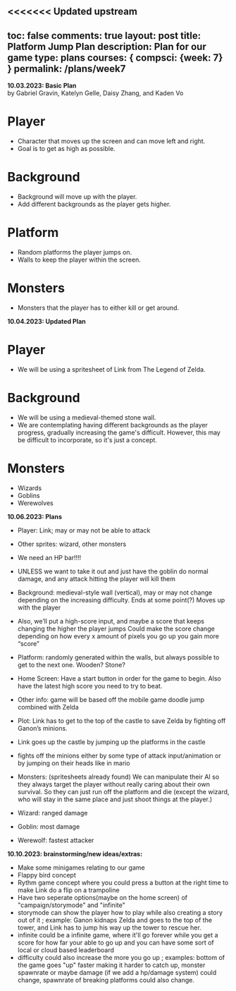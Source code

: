 <<<<<<< Updated upstream
---
toc: false
comments: true
layout: post
title: Platform Jump Plan
description: Plan for our game
type: plans
courses: { compsci: {week: 7} }
permalink: /plans/week7
---

**10.03.2023: Basic Plan**  
by Gabriel Gravin, Katelyn Gelle, Daisy Zhang, and Kaden Vo

# Player

- Character that moves up the screen and can move left and right.
- Goal is to get as high as possible.

# Background

- Background will move up with the player.
- Add different backgrounds as the player gets higher.

# Platform

- Random platforms the player jumps on.
- Walls to keep the player within the screen.

# Monsters

- Monsters that the player has to either kill or get around.  

**10.04.2023: Updated Plan**  

# Player  

- We will be using a spritesheet of Link from The Legend of Zelda.

# Background  

- We will be using a medieval-themed stone wall.
- We are contemplating having different backgrounds as the player progress, gradually increasing the game's difficult. However, this may be difficult to incorporate, so it's just a concept.  

# Monsters  

- Wizards  
- Goblins  
- Werewolves

**10.06.2023: Plans**

- Player: Link; may or may not be able to attack
- Other sprites: wizard, other monsters
- We need an HP bar!!!!
- UNLESS we want to take it out and just have the goblin do normal damage, and any attack hitting the player will kill them
- Background: medieval-style wall (vertical), may or may not change depending on the increasing difficulty. Ends at some point(?) Moves up with the player
- Also, we’ll put a high-score input, and maybe a score that keeps changing the higher the player jumps
Could make the score change depending on how every x amount of pixels you go up you gain more “score” 
- Platform: randomly generated within the walls, but always possible to get to the next one. Wooden? Stone?
- Home Screen: Have a start button in order for the game to begin. Also have the latest high score you need to try to beat.
- Other info: game will be based off the mobile game doodle jump combined with Zelda
- Plot: Link has to get to the top of the castle to save Zelda by fighting off Ganon’s minions. 
-  Link goes up the castle by jumping up the platforms in the castle 
- fights off the minions either by some type of attack input/animation or by jumping on their heads like in mario 

- Monsters: (spritesheets already found) We can manipulate their AI so they always target the player without really caring about their own survival. So they can just run off the platform and die (except the wizard, who will stay in the same place and just shoot things at the player.)
- Wizard: ranged damage
- Goblin: most damage
- Werewolf: fastest attacker

**10.10.2023: brainstorming/new ideas/extras:** 
- Make some minigames relating to our game 
- Flappy bird concept
- Rythm game concept where you could press a button at the right time to make Link do a flip on a trampoline
- Have two seperate options(maybe on the home screen) of "campaign/storymode" and "infinite" 
- storymode can show the player how to play while also creating a story out of it ; example: Ganon kidnaps Zelda and goes to the top of the tower, and Link has to jump his way up the tower to rescue her. 
- infinite could be a infinite game, where it'll go forever while you get a score for how far your able to go up and you can have some sort of local or cloud based leaderboard 
- difficulty could also increase the more you go up ; examples: bottom of the game goes "up" faster making it harder to catch up, monster spawnrate or maybe damage (if we add a hp/damage system) could change, spawnrate of breaking platforms could also change.